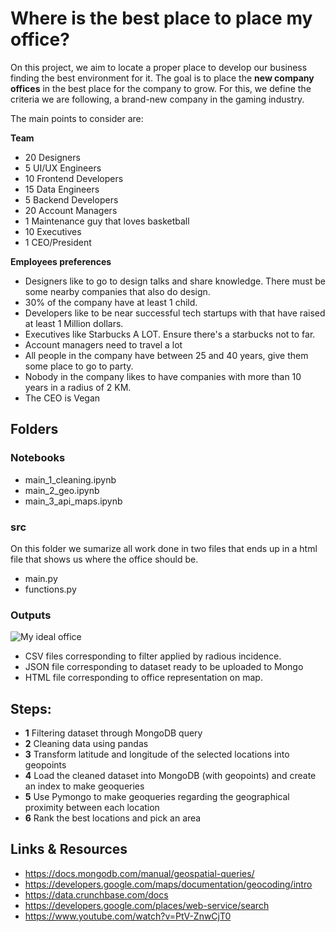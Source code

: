 # Where is the best place to place my office?

On this project, we aim to locate a proper place to develop our business finding the best environment for it. The goal is to place the **new company offices** in the best place for the company to grow. For this, we define the criteria we are following, a brand-new company in the gaming industry.

The main points to consider are:

**Team**
- 20 Designers
- 5 UI/UX Engineers
- 10 Frontend Developers
- 15 Data Engineers
- 5 Backend Developers
- 20 Account Managers
- 1 Maintenance guy that loves basketball
- 10 Executives
- 1 CEO/President
  
**Employees preferences**
- Designers like to go to design talks and share knowledge. There must be some nearby companies that also do design.
- 30% of the company have at least 1 child.
- Developers like to be near successful tech startups with that have raised at least 1 Million dollars.
- Executives like Starbucks A LOT. Ensure there's a starbucks not to far.
- Account managers need to travel a lot
- All people in the company have between 25 and 40 years, give them some place to go to party.
- Nobody in the company likes to have companies with more than 10 years in a radius of 2 KM.
- The CEO is Vegan
    
    
## Folders

### Notebooks
 - main_1_cleaning.ipynb
 - main_2_geo.ipynb
 - main_3_api_maps.ipynb

### src
On this folder we sumarize all work done in two files that ends up in a html file that shows us where the office should be.
 - main.py
 - functions.py 

### Outputs

![My ideal office](https://raw.github.com/fserrey/visualizing-real-world-data/images/my_office.png)

- CSV files corresponding to filter applied by radious incidence.
- JSON file corresponding to dataset ready to be uploaded to Mongo
- HTML file corresponding to office representation on map. 

## Steps:

- **1** Filtering dataset through MongoDB query
- **2** Cleaning data using pandas
- **3** Transform latitude and longitude of the selected locations into geopoints
- **4** Load the cleaned dataset into MongoDB (with geopoints) and create an index to make geoqueries
- **5** Use Pymongo to make geoqueries regarding the geographical proximity between each location
- **6** Rank the best locations and pick an area


## Links & Resources

- https://docs.mongodb.com/manual/geospatial-queries/
- https://developers.google.com/maps/documentation/geocoding/intro
- https://data.crunchbase.com/docs
- https://developers.google.com/places/web-service/search
- https://www.youtube.com/watch?v=PtV-ZnwCjT0